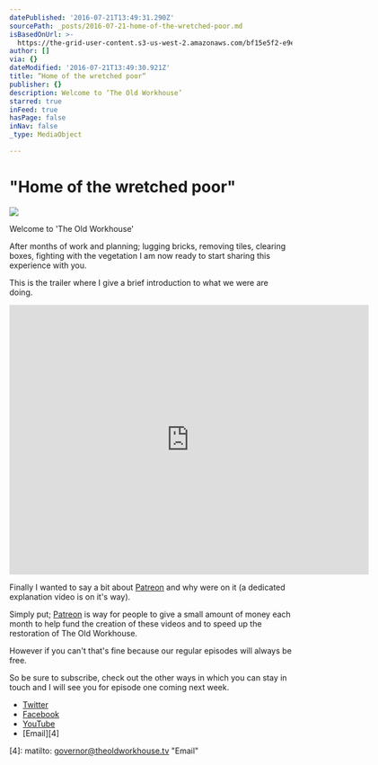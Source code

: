 ```yaml
---
datePublished: '2016-07-21T13:49:31.290Z'
sourcePath: _posts/2016-07-21-home-of-the-wretched-poor.md
isBasedOnUrl: >-
  https://the-grid-user-content.s3-us-west-2.amazonaws.com/bf15e5f2-e9e1-420c-b05a-8c059e09cc35.jpg
author: []
via: {}
dateModified: '2016-07-21T13:49:30.921Z'
title: “Home of the wretched poor“
publisher: {}
description: Welcome to ‘The Old Workhouse’
starred: true
inFeed: true
hasPage: false
inNav: false
_type: MediaObject

---
```

# "Home of the wretched poor"
![](https://the-grid-user-content.s3-us-west-2.amazonaws.com/fff77b92-8f8c-45ee-bc85-dcfb8411f3df.jpg)

Welcome to 'The Old Workhouse'

After months of work and planning; lugging bricks, removing tiles, clearing boxes, fighting with the vegetation I am now ready to start sharing this experience with you.

This is the trailer where I give a brief introduction to what we were are doing.

<iframe src="https://cdn.embedly.com/widgets/media.html?url=http%3A%2F%2Fwww.youtube.com%2Fwatch%3Fv%3DEm-d1S4M-AQ&amp;src=https%3A%2F%2Fwww.youtube.com%2Fembed%2FEm-d1S4M-AQ%3Ffeature%3Doembed&amp;type=text%2Fhtml&amp;key=b7d04c9b404c499eba89ee7072e1c4f7&amp;schema=youtube" width="640" height="480" scrolling="no" frameborder="0" allowfullscreen="" style=""></iframe>

Finally I wanted to say a bit about [Patreon][0] and why were on it (a dedicated explanation video is on it's way).

Simply put; [Patreon][0] is way for people to give a small amount of money each month to help fund the creation of these videos and to speed up the restoration of The Old Workhouse.

However if you can't that's fine because our regular episodes will always be free.

So be sure to subscribe, check out the other ways in which you can stay in touch and I will see you for episode one coming next week.

* [Twitter][1]
* [Facebook][2]
* [YouTube][3]
* [Email][4]

[0]: https://www.patreon.com/theoldworkhouse "Patreon"
[1]: www.twitter.com/theoldworkhouse "Twitter"
[2]: www.facebook.com/theoldworkhousetv "Facebook"
[3]: www.tinyurl.com/theoldworkhouse "YouTube"
[4]: matilto: governor@theoldworkhouse.tv "Email"